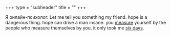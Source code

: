 +++
type = "subheader"
title = ""
+++

Я онлайн-психолог. Let me tell you something my friend. hope is a dangerous thing. hope can drive a man insane. you [measure](/about) yourself by the people who measure themselves by you. it only took me [six days](/sidebar-right).
